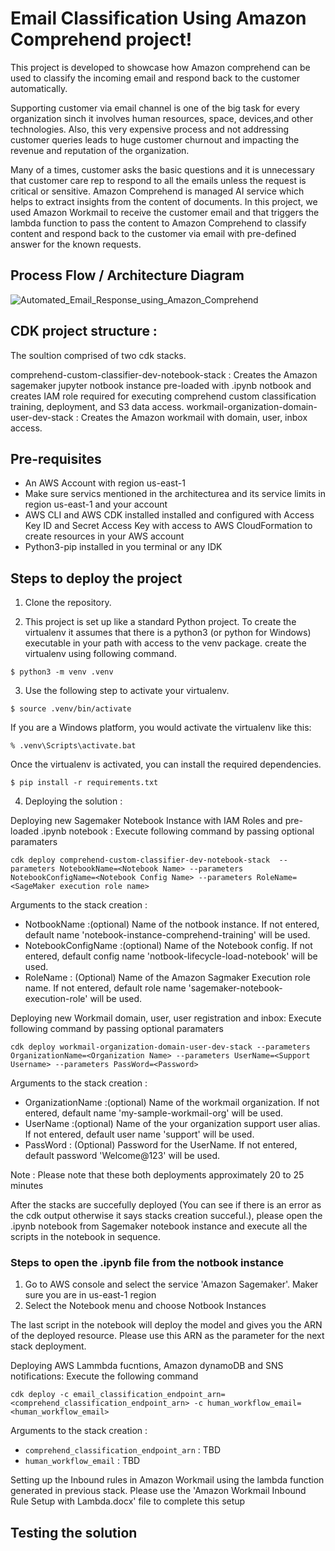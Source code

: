 # Email Classification Using Amazon Comprehend project!

This project is developed to showcase how Amazon comprehend can be used to classify the incoming email and respond back to the customer automatically. 

Supporting customer via email channel is one of the big task for every organization sinch it involves human resources, space, devices,and other technologies. Also, this very expensive process and not addressing customer queries leads to huge customer churnout and impacting the revenue and reputation of the organization. 

Many of a times, customer asks the basic questions and it is unnecessary that customer care rep to respond to all the emails unless the request is critical or sensitive. Amazon Comprehend is managed AI service which helps to extract insights from the content of documents. In this project, we used Amazon Workmail to receive the customer email and that triggers the lambda function to pass the content to Amazon Comprehend to classify content and respond back to the customer via email with pre-defined answer for the known requests.

## Process Flow / Architecture Diagram

![Automated_Email_Response_using_Amazon_Comprehend](/uploads/e7cdbe48f2e56b46086d962d04887d62/Automated_Email_Response_using_Amazon_Comprehend.jpg)

## CDK project structure :
The soultion comprised of two cdk stacks.

comprehend-custom-classifier-dev-notebook-stack : Creates the Amazon sagemaker jupyter notbook instance pre-loaded with .ipynb notbook and creates IAM role required for executing comprehend custom classification training, deployment, and S3 data access.
workmail-organization-domain-user-dev-stack : Creates the Amazon workmail with domain, user, inbox access.

## Pre-requisites
- An AWS Account with region us-east-1
- Make sure servics mentioned in the architecturea and its service limits in region us-east-1 and your account
- AWS CLI and AWS CDK installed installed and configured with Access Key ID and Secret Access Key with access to AWS CloudFormation to create resources in your AWS account
- Python3-pip installed in you terminal or any IDK 

## Steps to deploy the project
1. Clone the repository.

2. This project is set up like a standard Python project. To create the virtualenv it assumes that there is a python3 (or python for Windows) executable in your path with access to the venv package. create the virtualenv using following command.
```
$ python3 -m venv .venv 
```

3. Use the following step to activate your virtualenv.
```
$ source .venv/bin/activate
```
If you are a Windows platform, you would activate the virtualenv like this:
```
% .venv\Scripts\activate.bat
```
Once the virtualenv is activated, you can install the required dependencies.
```
$ pip install -r requirements.txt
```
4. Deploying the solution :

Deploying new Sagemaker Notebook Instance with IAM Roles and pre-loaded .ipynb notebook : Execute following command by passing optional paramaters
```
cdk deploy comprehend-custom-classifier-dev-notebook-stack  --parameters NotebookName=<Notebook Name> --parameters NotebookConfigName=<Notebook Config Name> --parameters RoleName=<SageMaker execution role name>
```

Arguments to the stack creation :
* NotbookName :(optional) Name of the notbook instance. If not entered, default name 'notebook-instance-comprehend-training' will be used.
* NotebookConfigName :(optional) Name of the  Notebook config. If not entered, default config name 'notbook-lifecycle-load-notebook' will be used.
* RoleName : (Optional) Name of the Amazon Sagmaker Execution role name. If not entered, default role name 'sagemaker-notebook-execution-role' will be used.

Deploying new Workmail domain, user, user registration and inbox: Execute following command by passing optional paramaters
```
cdk deploy workmail-organization-domain-user-dev-stack --parameters OrganizationName=<Organization Name> --parameters UserName=<Support Username> --parameters PassWord=<Password>
```
Arguments to the stack creation :
* OrganizationName :(optional) Name of the workmail organization. If not entered, default name 'my-sample-workmail-org' will be used.
* UserName :(optional) Name of the your organization support user alias. If not entered, default user name 'support' will be used.
* PassWord : (Optional) Password for the UserName. If not entered, default password 'Welcome@123' will be used.

Note : Please note that these both deployments approximately 20 to 25 minutes

After the stacks are succefully deployed (You can see if there is an error as the cdk output otherwise it says stacks creation succeful.), please open the .ipynb notebook from Sagemaker notebook instance and execute all the scripts in the notebook in sequence. 
### Steps to open the .ipynb file from the notbook instance
1. Go to AWS console and select the service 'Amazon Sagemaker'. Maker sure you are in us-east-1 region
2. Select the Notebook menu and choose Notbook Instances


The last script in the notebook will deploy the model and gives you the ARN of the deployed resource. Please use this ARN as the parameter for the next stack deployment.

Deploying AWS Lammbda fucntions, Amazon dynamoDB and SNS notifications: Execute the following command 
```
cdk deploy -c email_classification_endpoint_arn=<comprehend_classification_endpoint_arn> -c human_workflow_email=<human_workflow_email>
```

Arguments to the stack creation :

* `comprehend_classification_endpoint_arn` : TBD
* `human_workflow_email` : TBD

Setting up the Inbound rules in Amazon Workmail using the lambda function generated in previous stack. Please use the  'Amazon Workmail Inbound Rule Setup with Lambda.docx' file to complete this setup


## Testing the solution
